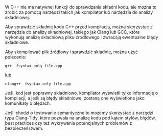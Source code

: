 W C++ nie ma natywnej funkcji do sprawdzania składni kodu, ale można to zrobić za pomocą narzędzi takich jak kompilator lub narzędzia do analizy składniowej.

Aby sprawdzić składnię kodu C++ przed kompilacją, można skorzystać z narzędzia do analizy składniowej, takiego jak Clang lub GCC, które wykonują analizę składniową pliku źródłowego i zwracają ewentualne błędy składniowe.

Aby skompilować plik źródłowy i sprawdzić składnię, można użyć polecenia:

```
g++ -fsyntax-only file.cpp
```
lub
```
clang++ -fsyntax-only file.cpp
```

Jeśli kod jest poprawny składniowo, kompilator wyświetli tylko informację o kompilacji, a jeśli są błędy składniowe, zostaną one wyświetlone jako komunikaty o błędach.

Jeśli chodzi o testowanie semantyczne to możemy skorzystać z narzędzi typu Clang-Tidy, które pozwala na analizę kodu pod kątem stylów, błędów, best practices czy też wykrywania potencjalnych problemów z bezpieczeństwem.
